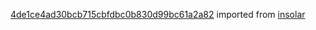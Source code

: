 [4de1ce4ad30bcb715cbfdbc0b830d99bc61a2a82](https://github.com/insolar/insolar/commit/4de1ce4ad30bcb715cbfdbc0b830d99bc61a2a82) imported from [insolar](https://github.com/insolar/insolar)
